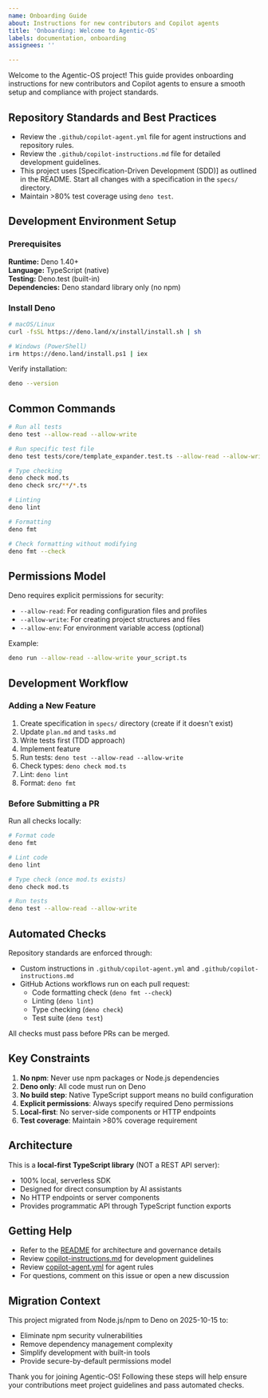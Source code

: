 ```yaml
---
name: Onboarding Guide
about: Instructions for new contributors and Copilot agents
title: 'Onboarding: Welcome to Agentic-OS'
labels: documentation, onboarding
assignees: ''

---
```


Welcome to the Agentic-OS project! This guide provides onboarding instructions for new contributors and Copilot agents to ensure a smooth setup and compliance with project standards.

## Repository Standards and Best Practices

- Review the `.github/copilot-agent.yml` file for agent instructions and repository rules.
- Review the `.github/copilot-instructions.md` file for detailed development guidelines.
- This project uses [Specification-Driven Development (SDD)] as outlined in the README. Start all changes with a specification in the `specs/` directory.
- Maintain >80% test coverage using `deno test`.

## Development Environment Setup

### Prerequisites

**Runtime:** Deno 1.40+  
**Language:** TypeScript (native)  
**Testing:** Deno.test (built-in)  
**Dependencies:** Deno standard library only (no npm)

### Install Deno

```bash
# macOS/Linux
curl -fsSL https://deno.land/x/install/install.sh | sh

# Windows (PowerShell)
irm https://deno.land/install.ps1 | iex
```

Verify installation:
```bash
deno --version
```

## Common Commands

```bash
# Run all tests
deno test --allow-read --allow-write

# Run specific test file
deno test tests/core/template_expander.test.ts --allow-read --allow-write

# Type checking
deno check mod.ts
deno check src/**/*.ts

# Linting
deno lint

# Formatting
deno fmt

# Check formatting without modifying
deno fmt --check
```

## Permissions Model

Deno requires explicit permissions for security:
- `--allow-read`: For reading configuration files and profiles
- `--allow-write`: For creating project structures and files
- `--allow-env`: For environment variable access (optional)

Example:
```bash
deno run --allow-read --allow-write your_script.ts
```

## Development Workflow

### Adding a New Feature

1. Create specification in `specs/` directory (create if it doesn't exist)
2. Update `plan.md` and `tasks.md`
3. Write tests first (TDD approach)
4. Implement feature
5. Run tests: `deno test --allow-read --allow-write`
6. Check types: `deno check mod.ts`
7. Lint: `deno lint`
8. Format: `deno fmt`

### Before Submitting a PR

Run all checks locally:
```bash
# Format code
deno fmt

# Lint code
deno lint

# Type check (once mod.ts exists)
deno check mod.ts

# Run tests
deno test --allow-read --allow-write
```

## Automated Checks

Repository standards are enforced through:
- Custom instructions in `.github/copilot-agent.yml` and `.github/copilot-instructions.md`
- GitHub Actions workflows run on each pull request:
  - Code formatting check (`deno fmt --check`)
  - Linting (`deno lint`)
  - Type checking (`deno check`)
  - Test suite (`deno test`)

All checks must pass before PRs can be merged.

## Key Constraints

1. **No npm**: Never use npm packages or Node.js dependencies
2. **Deno only**: All code must run on Deno
3. **No build step**: Native TypeScript support means no build configuration
4. **Explicit permissions**: Always specify required Deno permissions
5. **Local-first**: No server-side components or HTTP endpoints
6. **Test coverage**: Maintain >80% coverage requirement

## Architecture

This is a **local-first TypeScript library** (NOT a REST API server):
- 100% local, serverless SDK
- Designed for direct consumption by AI assistants
- No HTTP endpoints or server components
- Provides programmatic API through TypeScript function exports

## Getting Help

- Refer to the [README](../README.md) for architecture and governance details
- Review [copilot-instructions.md](.github/copilot-instructions.md) for development guidelines
- Review [copilot-agent.yml](.github/copilot-agent.yml) for agent rules
- For questions, comment on this issue or open a new discussion

## Migration Context

This project migrated from Node.js/npm to Deno on 2025-10-15 to:
- Eliminate npm security vulnerabilities
- Remove dependency management complexity
- Simplify development with built-in tools
- Provide secure-by-default permissions model

Thank you for joining Agentic-OS! Following these steps will help ensure your contributions meet project guidelines and pass automated checks.
